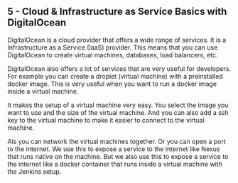 ## 5 - Cloud & Infrastructure as Service Basics with DigitalOcean

DigitalOcean is a cloud provider that offers a wide range of services. 
It is a Infrastructure as a Service (IaaS) provider.
This means that you can use DigitalOcean to create virtual machines, databases, load balancers, etc.

DigitalOcean also offers a lot of services that are very useful for developers.
For example you can create a droplet (virtual machine) with a preinstalled docker image.
This is very useful when you want to run a docker image inside a virtual machine.

It makes the setup of a virtual machine very easy.
You select the image you want to use and the size of the virtual machine.
And you can also add a ssh key to the virtual machine to make it easier to connect to the virtual machine.

Als you can network the virtual machines together. 
Or you can open a port to the internet. 
We use this to expose a service to the internet like Nexus that runs native on the machine.
But we also use this to expose a service to the internet like a docker container that runs inside a virtual machine with the Jenkins setup.